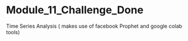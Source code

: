 # Module_11_Challenge_Done
Time Series Analysis ( makes use of facebook Prophet and google colab tools) 
